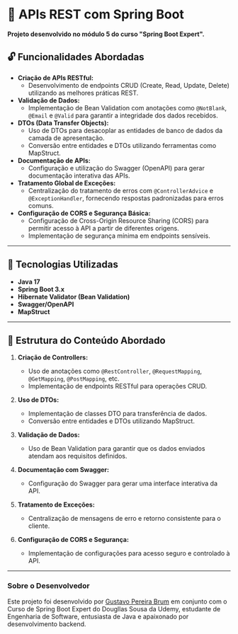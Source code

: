 # 📘 APIs REST com Spring Boot

**Projeto desenvolvido no módulo 5 do curso "Spring Boot Expert".**

## 🔓 Funcionalidades Abordadas

- **Criação de APIs RESTful:** 
  - Desenvolvimento de endpoints CRUD (Create, Read, Update, Delete) utilizando as melhores práticas REST.
- **Validação de Dados:**
  - Implementação de Bean Validation com anotações como `@NotBlank`, `@Email` e `@Valid` para garantir a integridade dos dados recebidos.
- **DTOs (Data Transfer Objects):**
  - Uso de DTOs para desacoplar as entidades de banco de dados da camada de apresentação.
  - Conversão entre entidades e DTOs utilizando ferramentas como MapStruct.
- **Documentação de APIs:**
  - Configuração e utilização do Swagger (OpenAPI) para gerar documentação interativa das APIs.
- **Tratamento Global de Exceções:**
  - Centralização do tratamento de erros com `@ControllerAdvice` e `@ExceptionHandler`, fornecendo respostas padronizadas para erros comuns.
- **Configuração de CORS e Segurança Básica:**
  - Configuração de Cross-Origin Resource Sharing (CORS) para permitir acesso à API a partir de diferentes origens.
  - Implementação de segurança mínima em endpoints sensíveis.

---

## 🚀 Tecnologias Utilizadas

- **Java 17**
- **Spring Boot 3.x**
- **Hibernate Validator (Bean Validation)**
- **Swagger/OpenAPI**
- **MapStruct**

---

## 🔧 Estrutura do Conteúdo Abordado

1. **Criação de Controllers:**
   - Uso de anotações como `@RestController`, `@RequestMapping`, `@GetMapping`, `@PostMapping`, etc.
   - Implementação de endpoints RESTful para operações CRUD.

2. **Uso de DTOs:**
   - Implementação de classes DTO para transferência de dados.
   - Conversão entre entidades e DTOs utilizando MapStruct.

3. **Validação de Dados:**
   - Uso de Bean Validation para garantir que os dados enviados atendam aos requisitos definidos.

4. **Documentação com Swagger:**
   - Configuração do Swagger para gerar uma interface interativa da API.

5. **Tratamento de Exceções:**
   - Centralização de mensagens de erro e retorno consistente para o cliente.

6. **Configuração de CORS e Segurança:**
   - Implementação de configurações para acesso seguro e controlado à API.


---

### Sobre o Desenvolvedor

Este projeto foi desenvolvido por [Gustavo Pereira Brum](https://www.linkedin.com/in/gustavo-pereira-brum-42671b241/) em conjunto com o Curso de Spring Boot Expert do Dougllas Sousa da Udemy,  estudante de Engenharia de Software, entusiasta de Java e apaixonado por desenvolvimento backend.
